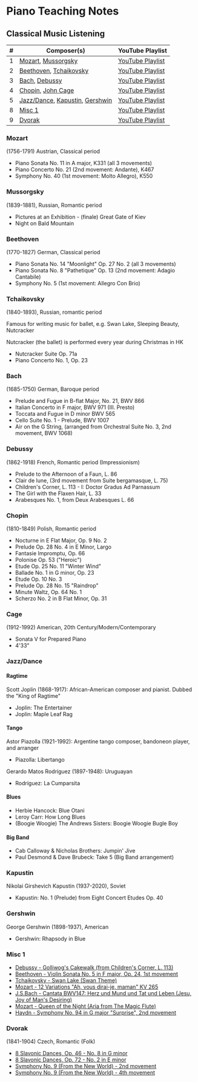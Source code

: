 # Piano Teaching Notes

## Classical Music Listening

| # | Composer(s) | YouTube Playlist |
| --- | --- | --- |
| 1 | [Mozart](#mozart), [Mussorgsky](#mussorgsky) | [YouTube Playlist](https://www.youtube.com/playlist?list=PL02hsFKY3Koh5oTSjLEtDsO-6biG6bzYp) |
| 2 | [Beethoven](#beethoven), [Tchaikovsky](#tchaikovsky) | [YouTube Playlist](https://www.youtube.com/playlist?list=PL02hsFKY3KohEUQvkq3n2A1XwTm-_8wsh) |
| 3 | [Bach](#bach), [Debussy](#debussy) | [YouTube Playlist](https://www.youtube.com/playlist?list=PL02hsFKY3KojzGqsZ5RsCQJ9UI9kTPBxS) |
| 4 | [Chopin](#chopin), [John Cage](#cage) | [YouTube Playlist](https://www.youtube.com/playlist?list=PL02hsFKY3KohANuJdHghxmbOSaLOx4a-p) |
| 5 | [Jazz/Dance](#jazzdance), [Kapustin](#kapustin), [Gershwin](#gershwin) | [YouTube Playlist](https://www.youtube.com/playlist?list=PL02hsFKY3KoiOp27HdbL82mAhGSbeYKjS) |
| 8 | [Misc 1](#misc-1) | [YouTube Playlist](https://www.youtube.com/playlist?list=PL02hsFKY3KogG_sZ63oDH5VrCeqgoPMuw) |
| 9 | [Dvorak](#dvorak) | [YouTube Playlist](https://www.youtube.com/playlist?list=PL02hsFKY3KojeR_dHoKzFF9c4u8QK52Pd) |

### Mozart

(1756-1791) Austrian, Classical period

- Piano Sonata No. 11 in A major, K331 (all 3 movements)
- Piano Concerto No. 21 (2nd movement: Andante), K467
- Symphony No. 40 (1st movement: Molto Allegro), K550

### Mussorgsky

(1839-1881), Russian, Romantic period

- Pictures at an Exhibition - (finale) Great Gate of Kiev
- Night on Bald Mountain

### Beethoven

(1770-1827) German, Classical period

- Piano Sonata No. 14 "Moonlight" Op. 27 No. 2 (all 3 movements)
- Piano Sonata No. 8 "Pathetique" Op. 13 (2nd movement: Adagio Cantabile)
- Symphony No. 5 (1st movement: Allegro Con Brio)

### Tchaikovsky

(1840-1893), Russian, romantic period

Famous for writing music for ballet, e.g. Swan Lake, Sleeping Beauty, Nutcracker

Nutcracker (the ballet) is performed every year during Christmas in HK

- Nutcracker Suite Op. 71a
- Piano Concerto No. 1, Op. 23

### Bach

(1685-1750) German, Baroque period

- Prelude and Fugue in B-flat Major, No. 21, BWV 866
- Italian Concerto in F major, BWV 971 (III. Presto)
- Toccata and Fugue in D minor BWV 565
- Cello Suite No. 1 - Prelude, BWV 1007
- Air on the G String, (arranged from Orchestral Suite No. 3, 2nd movement, BWV 1068)

### Debussy

(1862-1918) French, Romantic period (Impressionism)

- Prelude to the Afternoon of a Faun, L. 86
- Clair de lune, (3rd movement from Suite bergamasque, L. 75)
- Children's Corner, L. 113 - I: Doctor Gradus Ad Parnassum
- The Girl with the Flaxen Hair, L. 33
- Arabesques No. 1, from Deux Arabesques L. 66

### Chopin

(1810-1849) Polish, Romantic period

- Nocturne in E Flat Major, Op. 9 No. 2
- Prelude Op. 28 No. 4 in E Minor, Largo
- Fantasie Impromptu, Op. 66
- Polonise Op. 53 ("Heroic")
- Etude Op. 25 No. 11 "Winter Wind"
- Ballade No. 1 in G minor, Op. 23
- Etude Op. 10 No. 3
- Prelude Op. 28 No. 15 "Raindrop"
- Minute Waltz, Op. 64 No. 1
- Scherzo No. 2 in B Flat Minor, Op. 31

### Cage

(1912-1992) American, 20th Century/Modern/Contemporary

- Sonata V for Prepared Piano
- 4'33"

### Jazz/Dance

#### Ragtime

Scott Joplin (1868-1917): African-American composer and pianist. Dubbed the "King of Ragtime"

- Joplin: The Entertainer
- Joplin: Maple Leaf Rag

#### Tango

Astor Piazolla (1921-1992): Argentine tango composer, bandoneon player, and arranger

- Piazolla: Libertango

Gerardo Matos Rodríguez (1897-1948): Uruguayan

- Rodríguez: La Cumparsita

#### Blues

- Herbie Hancock: Blue Otani
- Leroy Carr: How Long Blues
- (Boogie Woogie) The Andrews Sisters: Boogie Woogie Bugle Boy

#### Big Band

- Cab Calloway & Nicholas Brothers: Jumpin' Jive
- Paul Desmond & Dave Brubeck: Take 5 (Big Band arrangement)

### Kapustin

Nikolai Girshevich Kapustin (1937-2020), Soviet

- Kapustin: No. 1 (Prelude) from Eight Concert Etudes Op. 40

### Gershwin

George Gershwin (1898-1937), American

- Gershwin: Rhapsody in Blue

### Misc 1

- [Debussy - Golliwog's Cakewalk (from Children's Corner, L. 113)](https://www.youtube.com/watch?v=p5Rhv1E3tEM)
- [Beethoven - Violin Sonata No. 5 in F major, Op. 24, 1st movement](https://www.youtube.com/watch?v=AcofgtlKdj4)
- [Tchaikovsky - Swan Lake (Swan Theme)](https://www.youtube.com/watch?v=9cNQFB0TDfY)
- [Mozart - 12 Variations "Ah, vous dirai-je, maman" KV 265](https://www.youtube.com/watch?v=NO-ecxHEPqI)
- [J.S.Bach - Cantata BWV147: Herz und Mund und Tat und Leben (Jesu, Joy of Man's Desiring)](https://www.youtube.com/watch?v=5UgEk_g_QbA)
- [Mozart - Queen of the Night (Aria from The Magic Flute)](https://www.youtube.com/watch?v=2JS5FfBnaMM)
- [Haydn - Symphony No. 94 in G major "Surprise", 2nd movement](https://www.youtube.com/watch?v=mNwMXj0Y1_Y)

### Dvorak

(1841-1904) Czech, Romantic (Folk)

- [8 Slavonic Dances, Op. 46 - No. 8 in G minor](https://www.youtube.com/watch?v=WIywT8fKVZA)
- [8 Slavonic Dances, Op. 72 - No. 2 in E minor](https://www.youtube.com/watch?v=0XnUufuAOIc)
- [Symphony No. 9 (From the New World) - 2nd movement](https://www.youtube.com/watch?v=rCxErKvSMTY)
- [Symphony No. 9 (From the New World) - 4th movement](https://www.youtube.com/watch?v=89jOPAGJq-M)
